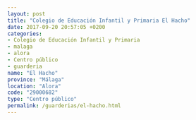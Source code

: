 ```yaml
---
layout: post
title: "Colegio de Educación Infantil y Primaria El Hacho"
date: 2017-09-20 20:57:05 +0200
categories:
- Colegio de Educación Infantil y Primaria
- malaga
- alora
- Centro público
- guarderia
name: "El Hacho"
province: "Málaga"
location: "Alora"
code: "29000682"
type: "Centro público"
permalink: /guarderias/el-hacho.html
---
```

